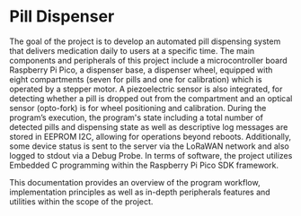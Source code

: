 # Pill Dispenser

The goal of the project is to develop an automated pill dispensing system that delivers medication daily to users at a specific time. The main components and peripherals of this project include a microcontroller board Raspberry Pi Pico, a dispenser base, a dispenser wheel, equipped with eight compartments (seven for pills and one for calibration) which is operated by a stepper motor. A piezoelectric sensor is also integrated, for detecting whether a pill is dropped out from the compartment and an optical sensor (opto-fork) is for wheel positioning and calibration. During the program’s execution, the program's state including a total number of detected pills and dispensing state as well as descriptive log messages are stored in EEPROM I2C, allowing for operations beyond reboots. Additionally, some device status is sent to the server via the LoRaWAN network and also logged to stdout via a Debug Probe. In terms of software, the project utilizes Embedded C programming within the Raspberry Pi Pico SDK framework.

This documentation provides an overview of the program workflow, implementation principles as well as in-depth peripherals features and utilities within the scope of the project. 

